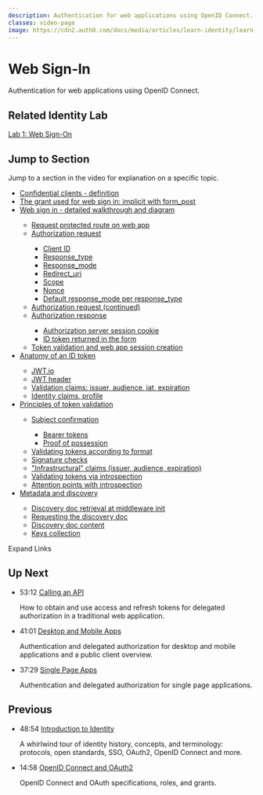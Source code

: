```yaml
---
description: Authentication for web applications using OpenID Connect.
classes: video-page
image: https://cdn2.auth0.com/docs/media/articles/learn-identity/learn-identity-og-image.jpg
---
```

# Web Sign-In

Authentication for web applications using OpenID Connect.

<div class="video-wrapper" data-video="k4rwcky3p5"></div>

## Related Identity Lab

[<i class="icon icon-budicon-529"></i> Lab 1: Web Sign-On](/identity-labs/01-web-sign-in)

## Jump to Section

Jump to a section in the video for explanation on a specific topic.

<div class="video-transcript video-bookmarks" id="wistia-video-bookmarks">
  <ul>
    <li><a href="#wistia_k4rwcky3p5?time=33">Confidential clients - definition</a></li>
    <li><a href="#wistia_k4rwcky3p5?time=252">The grant used for web sign in: implicit with form_post</a></li>
    <li><a href="#wistia_k4rwcky3p5?time=400">Web sign in - detailed walkthrough and diagram</a></li>
    <ul>
      <li><a href="#wistia_k4rwcky3p5?time=455">Request protected route on web app</a></li>
      <li><a href="#wistia_k4rwcky3p5?time=474">Authorization request</a></li>
      <ul>
        <li><a href="#wistia_k4rwcky3p5?time=525">Client ID</a></li>
        <li><a href="#wistia_k4rwcky3p5?time=542">Response_type</a></li>
        <li><a href="#wistia_k4rwcky3p5?time=564">Response_mode</a></li>
        <li><a href="#wistia_k4rwcky3p5?time=620">Redirect_uri</a></li>
        <li><a href="#wistia_k4rwcky3p5?time=725">Scope</a></li>
        <li><a href="#wistia_k4rwcky3p5?time=769">Nonce</a></li>
        <li><a href="#wistia_k4rwcky3p5?time=818">Default response_mode per response_type</a></li>
      </ul>
      <li><a href="#wistia_k4rwcky3p5?time=845">Authorization request (continued)</a></li>
      <li><a href="#wistia_k4rwcky3p5?time=895">Authorization response</a></li>
      <ul>
        <li><a href="#wistia_k4rwcky3p5?time=906">Authorization server session cookie</a></li>
        <li><a href="#wistia_k4rwcky3p5?time=938">ID token returned in the form</a></li>
      </ul>
      <li><a href="#wistia_k4rwcky3p5?time=983">Token validation and web app session creation</a></li>
    </ul>
    <li><a href="#wistia_k4rwcky3p5?time=1076">Anatomy of an ID token</a></li>
    <ul>
      <li><a href="#wistia_k4rwcky3p5?time=1193">JWT.io</a></li>
      <li><a href="#wistia_k4rwcky3p5?time=1208">JWT header</a></li>
      <li><a href="#wistia_k4rwcky3p5?time=1243">Validation claims: issuer, audience, iat, expiration</a></li>
      <li><a href="#wistia_k4rwcky3p5?time=1309">Identity claims, profile</a></li>
    </ul>
    <li><a href="#wistia_k4rwcky3p5?time=1340">Principles of token validation</a></li>
    <ul>
      <li><a href="#wistia_k4rwcky3p5?time=1359">Subject confirmation</a></li>
      <ul>
        <li><a href="#wistia_k4rwcky3p5?time=1408">Bearer tokens</a></li>
        <li><a href="#wistia_k4rwcky3p5?time=1436">Proof of possession</a></li>
      </ul>
      <li><a href="#wistia_k4rwcky3p5?time=1560">Validating tokens according to format</a></li>
      <li><a href="#wistia_k4rwcky3p5?time=1692">Signature checks</a></li>
      <li><a href="#wistia_k4rwcky3p5?time=1711">"Infrastructural" claims (issuer, audience, expiration)</a></li>
      <li><a href="#wistia_k4rwcky3p5?time=1764">Validating tokens via introspection</a></li>
      <li><a href="#wistia_k4rwcky3p5?time=1859">Attention points with introspection</a></li>
    </ul>
    <li><a href="#wistia_k4rwcky3p5?time=1913">Metadata and discovery</a></li>
    <ul>
      <li><a href="#wistia_k4rwcky3p5?time=1977">Discovery doc retrieval at middleware init</a></li>
      <li><a href="#wistia_k4rwcky3p5?time=1990">Requesting the discovery doc</a></li>
      <li><a href="#wistia_k4rwcky3p5?time=2004">Discovery doc content</a></li>
      <li><a href="#wistia_k4rwcky3p5?time=2051">Keys collection</a></li>
    </ul>
  </ul>
</div>

<div class="video-transcript-expand" onClick="(function() {
  $('.video-transcript').toggleClass('expanded');
  $('.video-transcript-expand i').attr('class', $('.video-transcript').hasClass('expanded') ? 'icon-budicon-462' : 'icon-budicon-460');
})()">Expand Links <i class="icon-budicon-460"></i></div>

## Up Next

<ul class="up-next">
  <li>
    <span class="video-time"><i class="icon icon-budicon-494"></i>53:12</span>
    <i class="video-icon icon icon-budicon-676"></i>
    <a href="/videos/learn-identity/04-calling-an-api">Calling an API</a>
    <p>How to obtain and use access and refresh tokens for delegated authorization in a traditional web application.</p>
  </li>

  <li>
    <span class="video-time"><i class="icon icon-budicon-494"></i>41:01</span>
    <i class="video-icon icon icon-budicon-676"></i>
    <a href="/videos/learn-identity/05-desktop-and-mobile-apps">Desktop and Mobile Apps</a>
    <p>Authentication and delegated authorization for desktop and mobile applications and a public client overview.</p>
  </li>

  <li>
    <span class="video-time"><i class="icon icon-budicon-494"></i>37:29</span>
    <i class="video-icon icon icon-budicon-676"></i>
    <a href="/videos/learn-identity/06-single-page-apps">Single Page Apps</a>
    <p>Authentication and delegated authorization for single page applications.</p>
  </li>
</ul>

## Previous

<ul class="up-next">
  <li>
    <span class="video-time"><i class="icon icon-budicon-494"></i>48:54</span>
    <i class="video-icon icon icon-budicon-676"></i>
    <a href="/videos/learn-identity/01-introduction-to-identity">Introduction to Identity</a>
    <p>A whirlwind tour of identity history, concepts, and terminology: protocols, open standards, SSO, OAuth2, OpenID Connect and more.</p>
  </li>

  <li>
    <span class="video-time"><i class="icon icon-budicon-494"></i>14:58</span>
    <i class="video-icon icon icon-budicon-676"></i>
    <a href="/videos/learn-identity/02-oidc-and-oauth">OpenID Connect and OAuth2</a>
    <p>OpenID Connect and OAuth specifications, roles, and grants.</p>
  </li>
</ul>
